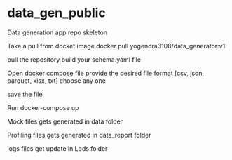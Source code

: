 # data_gen_public
Data generation app repo skeleton 

Take a pull from docket image 
docker pull yogendra3108/data_generator:v1

pull the repository 
build your schema.yaml file

Open docker compose file 
provide the desired file format [csv, json, parquet, xlsx, txt] choose any one

save the file 

Run 
docker-compose up 

Mock files gets generated in data folder

Profiling files gets generated in data_report folder

logs files get update in Lods folder 